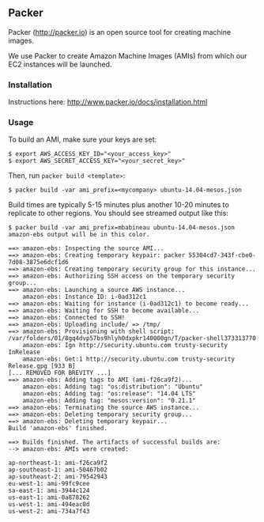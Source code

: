 ## Packer

Packer (http://packer.io) is an open source tool for creating machine images.

We use Packer to create Amazon Machine Images (AMIs) from which our EC2 instances will be launched.

### Installation

Instructions here: http://www.packer.io/docs/installation.html

### Usage

To build an AMI, make sure your keys are set:
```
$ export AWS_ACCESS_KEY_ID="<your_access_key>"
$ export AWS_SECRET_ACCESS_KEY="<your_secret_key>"
```

Then, run `packer build <template>`:
```
$ packer build -var ami_prefix=<mycompany> ubuntu-14.04-mesos.json
```

Build times are typically 5-15 minutes plus another 10-20 minutes to replicate to other regions. You should see streamed output like this:
```
$ packer build -var ami_prefix=mbabineau ubuntu-14.04-mesos.json
amazon-ebs output will be in this color.

==> amazon-ebs: Inspecting the source AMI...
==> amazon-ebs: Creating temporary keypair: packer 55304cd7-343f-cbe0-7d08-3875e6dcf1d6
==> amazon-ebs: Creating temporary security group for this instance...
==> amazon-ebs: Authorizing SSH access on the temporary security group...
==> amazon-ebs: Launching a source AWS instance...
    amazon-ebs: Instance ID: i-0ad312c1
==> amazon-ebs: Waiting for instance (i-0ad312c1) to become ready...
==> amazon-ebs: Waiting for SSH to become available...
==> amazon-ebs: Connected to SSH!
==> amazon-ebs: Uploading include/ => /tmp/
==> amazon-ebs: Provisioning with shell script: /var/folders/01/8gq4dvp57bs9hlyh0dxpkr140000gn/T/packer-shell373313770
    amazon-ebs: Ign http://security.ubuntu.com trusty-security InRelease
    amazon-ebs: Get:1 http://security.ubuntu.com trusty-security Release.gpg [933 B]
[... REMOVED FOR BREVITY ...]
==> amazon-ebs: Adding tags to AMI (ami-f26ca9f2)...
    amazon-ebs: Adding tag: "os:distribution": "Ubuntu"
    amazon-ebs: Adding tag: "os:release": "14.04 LTS"
    amazon-ebs: Adding tag: "mesos:version": "0.21.1"
==> amazon-ebs: Terminating the source AWS instance...
==> amazon-ebs: Deleting temporary security group...
==> amazon-ebs: Deleting temporary keypair...
Build 'amazon-ebs' finished.

==> Builds finished. The artifacts of successful builds are:
--> amazon-ebs: AMIs were created:

ap-northeast-1: ami-f26ca9f2
ap-southeast-1: ami-50467b02
ap-southeast-2: ami-79542943
eu-west-1: ami-99fc9cee
sa-east-1: ami-3944c124
us-east-1: ami-0a878262
us-west-1: ami-494eac0d
us-west-2: ami-734a7f43
```